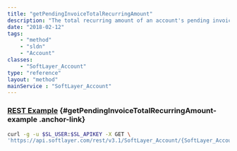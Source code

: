 ```yaml
---
title: "getPendingInvoiceTotalRecurringAmount"
description: "The total recurring amount of an account's pending invoice, if one exists."
date: "2018-02-12"
tags:
    - "method"
    - "sldn"
    - "Account"
classes:
    - "SoftLayer_Account"
type: "reference"
layout: "method"
mainService : "SoftLayer_Account"
---
```


### [REST Example](#getPendingInvoiceTotalRecurringAmount-example) <a href="/article/rest/"><i class="fas fa-question"></i></a> {#getPendingInvoiceTotalRecurringAmount-example .anchor-link} 
```bash
curl -g -u $SL_USER:$SL_APIKEY -X GET \
'https://api.softlayer.com/rest/v3.1/SoftLayer_Account/{SoftLayer_AccountID}/getPendingInvoiceTotalRecurringAmount'
```

